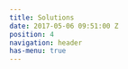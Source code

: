 ```yaml
---
title: Solutions
date: 2017-05-06 09:51:00 Z
position: 4
navigation: header
has-menu: true
---
```


